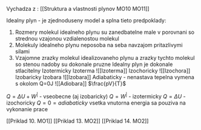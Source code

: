 Vychadza z : [[Struktura a vlastnosti plynov MO10 MO11]]

Idealny plyn - je zjednoduseny model a splna tieto predpoklady:
1. Rozmery molekul idealneho plynu su zanedbatelne male v porovnani so strednou vzajonou vzdialenostou molekul
2. Molekuly idealneho plynu neposoba na seba navzajom pritazlivymi silami
3. Vzajomne zrazky molekul idealizovaneho plynu a zrazky tychto molekul so stenou nadoby su dokonale pruzne
Idealny plyn je dokonale stlacitelny
Izotermicky
Izoterma
![[Izoterma]]
Izochoricky 
![[Izochora]]
Izobaricky
Izobara
![[Izobara]]
Adiabaticky - nenastava tepelna vymena s okolom Q=0J
![[Adiobara]]
$\frac{pV}{T}$

$Q=\Delta U + W^{|}$ - vseobecne (aj izobaricky)
$Q=W^{|}$ - izotermicky
$Q=\Delta U$ - izochoricky
$Q=0= adiabaticky$ vsetka vnutorna energia sa pouziva na vykonanie prace


[[Priklad 10. MO1]]
[[Priklad 13. MO2]]
[[Priklad 14. MO2]]